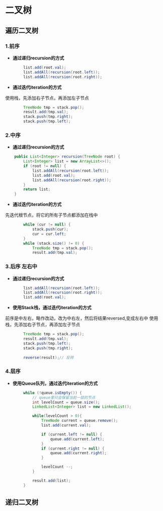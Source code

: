 # 二叉树

## 遍历二叉树

### 1.前序
* <b>通过递归recursion的方式</b>
```java
        list.add(root.val);
        list.addAll(recursion(root.left));
        list.addAll(recursion(root.right));
```
* <b>通过迭代iteration的方式</b>

使用栈，先添加右子节点，再添加左子节点
```java
        TreeNode tmp = stack.pop();
        result.add(tmp.val);
        stack.push(tmp.right);
        stack.push(tmp.left);
```
### 2.中序
* <b>通过递归recursion的方式</b>
```java
    public List<Integer> recursion(TreeNode root) {
        List<Integer> list = new ArrayList<>();
        if (root != null) {
            list.addAll(recursion(root.left));
            list.add(root.val);
            list.addAll(recursion(root.right));
        }
        return list;
    }
```
* <b>通过迭代iteration的方式</b>

先迭代根节点，将它的所有子节点都添加在栈中
```java
        while (cur != null) {
            stack.push(cur);
            cur = cur.left;
        }
        while (stack.size() != 0) {
            TreeNode tmp = stack.pop();
            result.add(tmp.val);
```

### 3.后序 左右中
* <b>通过递归recursion的方式</b>
```java
        list.addAll(recursion(root.left));
        list.addAll(recursion(root.right));
        list.add(root.val);
```
* <b>使用Stack栈，通过迭代iteration的方式</b>

前序是中左右，略作改动，改为中右左，然后将结果reversed,变成左右中
使用栈，先添加右子节点，再添加左子节点
```java
        TreeNode tmp = stack.pop();
        result.add(tmp.val);
        stack.push(tmp.left);
        stack.push(tmp.right);
        
        reverse(result);// 反转
```

### 4.层序
* <b>使用Queue队列，通过迭代iteration的方式</b>
```java
        while (!queue.isEmpty()) {
            // queue里只会保留当前一层的节点
            int levelCount = queue.size();
            LinkedList<Integer> list = new LinkedList();

            while(levelCount > 0){
                TreeNode current = queue.remove();
                list.add(current.val);

                if (current.left != null) {
                    queue.add(current.left);
                }
                if (current.right != null) {
                    queue.add(current.right);
                }

                levelCount --;
            }

            result.add(list);
        }
```
##
## 递归二叉树
